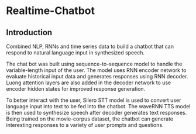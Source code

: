 # Realtime-Chatbot

## Introduction 

Combined NLP, RNNs and time series data to build a chatbot that can respond to natural language input in synthesized speech.

The chat bot was built using sequence-to-sequence model to handle the variable-length input of the user. The model uses RNN encoder network to evaluate historical input data and generates responses using RNN decoder. Luong attention layers are also added in the decoder network to use encoder hidden states for improved response generation. 

To better interact with the user, Silero STT model is used to convert user language input into text to be fed into the chatbot. The waveRNN TTS model is then used to synthesize speech after decoder generates text responses. Being trained on the movie-corpus dataset, the chatbot can generate interesting responses to a variety of user prompts and questions. 

